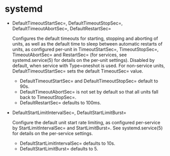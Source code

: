 # systemd


+ DefaultTimeoutStartSec=, DefaultTimeoutStopSec=, DefaultTimeoutAbortSec=, DefaultRestartSec=

    Configures the default timeouts for starting, stopping and aborting of units, as well as the default time to sleep between automatic restarts of units, as configured per-unit in TimeoutStartSec=, TimeoutStopSec=, TimeoutAbortSec= and RestartSec= (for services, see systemd.service(5) for details on the per-unit settings). Disabled by default, when service with Type=oneshot is used. For non-service units, DefaultTimeoutStartSec= sets the default TimeoutSec= value.

    + DefaultTimeoutStartSec= and DefaultTimeoutStopSec= default to 90s.
    + DefaultTimeoutAbortSec= is not set by default so that all units fall back to TimeoutStopSec=.
    + DefaultRestartSec= defaults to 100ms.

+ DefaultStartLimitIntervalSec=, DefaultStartLimitBurst=

    Configure the default unit start rate limiting, as configured per-service by StartLimitIntervalSec= and StartLimitBurst=. See systemd.service(5) for details on the per-service settings.

    + DefaultStartLimitIntervalSec= defaults to 10s.
    + DefaultStartLimitBurst= defaults to 5.

